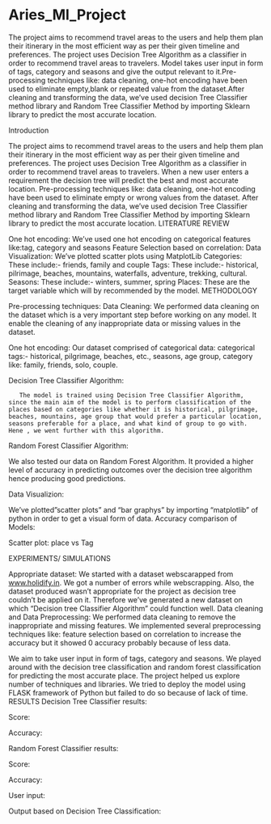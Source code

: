 # Aries_Ml_Project

The project aims to recommend travel areas to the users and help them plan their itinerary in the most efficient way as per their given timeline and preferences. 
The project uses Decision Tree Algorithm as a classifier in order to recommend travel areas to travelers. Model takes user input in form of tags, category and seasons and give the output relevant to it.Pre-processing techniques like: data cleaning, one-hot encoding have been used to eliminate empty,blank or repeated value from the dataset.After cleaning  and transforming the data, we’ve used decision Tree Classifier method library and Random Tree Classifier Method by importing Sklearn library  to predict the most accurate location.

Introduction

The project aims to recommend travel areas to the users and help them plan their itinerary in the most efficient way as per their given timeline and preferences. 
The project uses Decision Tree Algorithm as a classifier in order to recommend travel areas to travelers. When a new user enters a requirement the decision tree will predict the best and most accurate location. 
Pre-processing techniques like: data cleaning, one-hot encoding have been used to eliminate empty or wrong values from the dataset.
 After cleaning  and transforming the data, we’ve used decision Tree Classifier method library and Random Tree Classifier Method by importing Sklearn library  to predict the most accurate location.
LITERATURE REVIEW

One hot encoding: We’ve used one hot encoding on categorical features like:tag, category and seasons 
Feature Selection based on correlation:
Data Visualization: We’ve plotted scatter plots using MatplotLib
Categories: These include:- friends, family and couple
Tags: These include:- historical, pilrimage, beaches, mountains, waterfalls, adventure, trekking, cultural.
Seasons: These include:- winters, summer, spring
Places: These are the target variable which will by recommended by the model.
METHODOLOGY

Pre-processing techniques: 
Data Cleaning: We performed data cleaning on the dataset which is a very important step before working on any model. It enable the cleaning of any inappropriate data or missing values in the dataset.

One hot encoding: Our dataset comprised of categorical data: categorical tags:- historical, pilgrimage, beaches, etc., seasons, age group, category like: family, friends, solo, couple.

Decision Tree Classifier Algorithm:

       The model is trained using Decision Tree Classifier Algorithm, since the main aim of the model is to perform classification of the places based on categories like whether it is historical, pilgrimage, beaches, mountains, age group that would prefer a particular location, seasons preferable for a place, and what kind of group to go with. Hene , we went further with this algorithm.

Random Forest Classifier Algorithm: 

We also tested our data on Random Forest Algorithm. It provided a higher level of accuracy in predicting outcomes over the decision tree algorithm hence producing good predictions.



Data Visualizion:

We’ve plotted”scatter plots”  and “bar graphys” by importing “matplotlib” of python in order to get a visual form of data.
Accuracy comparison of Models:

Scatter plot: place vs Tag

EXPERIMENTS/ SIMULATIONS

Appropriate dataset: We started with a dataset webscarapped from www.holidify.in. We got a number of errors while webscrapping. Also, the dataset produced wasn’t appropriate for the project as decision tree couldn’t be applied on it. Therefore we’ve generated a new dataset on which “Decision tree Classifier Algorithm” could function well.
Data cleaning and Data Preprocessing: We performed data cleaning to remove the inappropriate and missing features.
We implemented several preprocessing techniques like:  feature selection based on correlation to increase the accuracy but it showed 0 accuracy probably because of less data.



We aim to take user input in form of tags, category and seasons.
We played around with the decision tree classification and random forest classification for predicting the most accurate place.
The project helped us explore number of techniques and libraries. 
We tried to deploy the model using FLASK framework of Python but failed to do so because of lack of time.
RESULTS
Decision Tree Classifier results: 

Score:

Accuracy:

Random Forest Classifier results:

Score:


Accuracy:

User input:


Output based on Decision Tree Classification:


